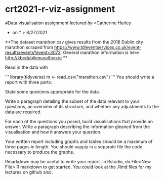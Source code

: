 # crt2021-r-viz-assignment

#Data visualisation assignment
*lectured by* >Catherine Hurley

* on * > 8/27/2021

**The dataset marathon.csv gives results from the 2018 Dublin city marathon scraped from https://www.tdleventservices.co.uk/event-results/events?event=3073. General marathon information is here http://kbcdublinmarathon.ie
**

Read in the data with

'''
library(tidyverse)
m <- read_csv("marathon.csv")
'''
You should write a report with three parts:

State some questions appropriate for the data.

Write a paragraph detailing the subset of the data relevant to your questions, an overview of its structure, and whether any adjustments to the data are required.

For each of the questions you posed, build visualisations that provide an answer. Write a paragraph describing the information gleaned from the visualisation and how it answers your question.

Your written report including graphs and tables should be a maximum of three pages in length. You should supply in a separate file the code necessary to produce the graphs.

Rmarkdown may be useful to write your report. In Rstudio, do File>New File> R markdown to get started. You could look at the .Rmd files for my lectures on github also.

